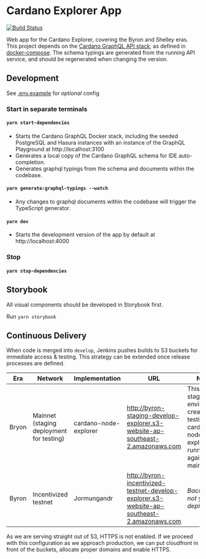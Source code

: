 Cardano Explorer App
====================
[![Build Status](https://jenkins.daedalus-operations.com/buildStatus/icon?job=cardano-explorer-app%2Fdevelop)](https://jenkins.daedalus-operations.com/blue/organizations/jenkins/cardano-explorer-app/)

Web app for the Cardano Explorer, covering the Byron and Shelley eras. This project depends on the [Cardano GraphQL API stack](https://github.com/input-output-hk/cardano-graphql), as defined in [docker-compose](docker-compose.yml). The schema typings are generated from the running API service, and should be regenerated when changing the version.

## Development
See [.env.example](.env.example) for _optional_ config

### Start in separate terminals
#### `yarn start-dependencies`

- Starts the Cardano GraphQL Docker stack, including the seeded PostgreSQL and Hasura instances with an instance of the GraphQL Playground at http://localhost:3100
- Generates a local copy of the Cardano GraphQL schema for IDE auto-completion.
- Generates graphql typings from the schema and documents within the codebase.
#### `yarn generate:graphql-typings --watch`
- Any changes to graphql documents within the codebase will trigger the TypeScript generator.
#### `yarn dev`
- Starts the development version of the app by default at http://localhost:4000
### Stop
#### `yarn stop-dependencies`


## Storybook

All visual components should be developed in Storybook first.

Run `yarn storybook`

## Continuous Delivery

When code is merged into `develop`, Jenkins pushes builds to S3 buckets for immediate access & testing. This strategy can be extended once release processes are defined.

| Era | Network | Implementation | URL | Notes |
| --- | --- | --- | --- | --- |
| Bryon | Mainnet (staging deployment for testing) | cardano-node-explorer | http://byron-staging-develop-explorer.s3-website-ap-southeast-2.amazonaws.com | This is a staging environment created for testing. The cardano-node-explorer is running against mainnet. |
| Byron | Incentivized testnet | Jormungandr | http://byron-incentivized-testnet-develop-explorer.s3-website-ap-southeast-2.amazonaws.com | *Backend not yet deployed* |

As we are serving straight out of S3, HTTPS is not enabled. If we proceed with this configuration as we approach production, we can put cloudfront in front of the buckets, allocate proper domains and enable HTTPS.